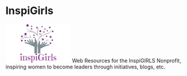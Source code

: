 # InspiGirls
![logo](images/inspiGirls.PNG)
Web Resources for the InspiGIRLS Nonprofit, inspiring women to become leaders through initiatives, blogs, etc.
